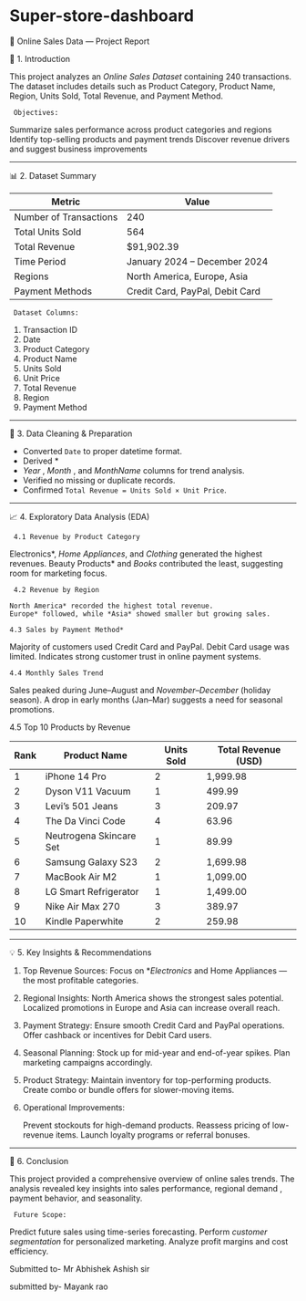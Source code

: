# Super-store-dashboard
🧾 Online Sales Data — Project Report

📘 1. Introduction

This project analyzes an *Online Sales Dataset* containing 240 transactions.
The dataset includes details such as  Product Category, Product Name, Region, Units Sold, Total Revenue, and Payment Method.

     Objectives:

  Summarize sales performance across product categories and regions
  Identify top-selling products and payment trends
  Discover revenue drivers and suggest business improvements

---

   📊 2. Dataset Summary

| Metric                 | Value                           |
| ---------------------- | ------------------------------- |
| Number of Transactions | 240                             |
| Total Units Sold       | 564                             |
| Total Revenue          | $91,902.39                      |
| Time Period            | January 2024 – December 2024    |
| Regions                | North America, Europe, Asia     |
| Payment Methods        | Credit Card, PayPal, Debit Card |

     Dataset Columns:

1. Transaction ID
2. Date
3. Product Category
4. Product Name
5. Units Sold
6. Unit Price
7. Total Revenue
8. Region
9. Payment Method

---

   🧹 3. Data Cleaning & Preparation

* Converted `Date` to proper datetime format.
* Derived *
* ⁠*Year* , *Month* , and *MonthName* columns for trend analysis.
* Verified no missing or duplicate records.
* Confirmed `Total Revenue = Units Sold × Unit Price`.

---

   📈 4. Exploratory Data Analysis (EDA)

     4.1 Revenue by Product Category
 
 
  Electronics*, *Home Appliances*, and *Clothing* generated the highest revenues.
  Beauty Products* and  *Books* contributed the least, suggesting room for marketing focus.

     4.2 Revenue by Region

    North America* recorded the highest total revenue.
    Europe* followed, while *Asia* showed smaller but growing sales.

    4.3 Sales by Payment Method*

  Majority of customers used  Credit Card and  PayPal.
  Debit Card  usage was limited.
  Indicates strong customer trust in online payment systems.

    4.4 Monthly Sales Trend

 Sales peaked during  June–August  and *November–December* (holiday season).
 A drop in early months (Jan–Mar) suggests a need for seasonal promotions.

   4.5 Top 10 Products by Revenue

| Rank | Product Name            | Units Sold | Total Revenue (USD) |
| ---- | ----------------------- | ---------- | ------------------- |
| 1    | iPhone 14 Pro           | 2          | 1,999.98            |
| 2    | Dyson V11 Vacuum        | 1          | 499.99              |
| 3    | Levi’s 501 Jeans        | 3          | 209.97              |
| 4    | The Da Vinci Code       | 4          | 63.96               |
| 5    | Neutrogena Skincare Set | 1          | 89.99               |
| 6    | Samsung Galaxy S23      | 2          | 1,699.98            |
| 7    | MacBook Air M2          | 1          | 1,099.00            |
| 8    | LG Smart Refrigerator   | 1          | 1,499.00            |
| 9    | Nike Air Max 270        | 3          | 389.97              |
| 10   | Kindle Paperwhite       | 2          | 259.98              |

---

   💡 5. Key Insights & Recommendations

1. Top Revenue Sources:
   Focus on **Electronics* and  Home Appliances — the most profitable categories.

2. Regional Insights:
   North America shows the strongest sales potential.
   Localized promotions in Europe and Asia can increase overall reach.

3. Payment Strategy:
   Ensure smooth Credit Card and PayPal operations.
   Offer cashback or incentives for Debit Card users.

4.  Seasonal Planning:
   Stock up for mid-year and end-of-year spikes.
   Plan marketing campaigns accordingly.

5. Product Strategy:
   Maintain inventory for top-performing products.
   Create combo or bundle offers for slower-moving items.

6.  Operational Improvements:

    Prevent stockouts for high-demand products.
    Reassess pricing of low-revenue items.
    Launch loyalty programs or referral bonuses.

---

   🧩 6. Conclusion

This project provided a comprehensive overview of online sales trends.
The analysis revealed key insights into  sales performance,  regional demand
, payment behavior, and  seasonality.

     Future Scope:

 Predict future sales using  time-series forecasting.
 Perform *customer segmentation* for personalized marketing.
 Analyze profit margins and cost efficiency.

 Submitted to- Mr Abhishek Ashish sir
 
 submitted by- Mayank rao
